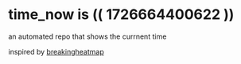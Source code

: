 # time_now is (( 1726664400622 ))

an automated repo that shows the currnent time

inspired by [breakingheatmap](https://github.com/breakingheatmap/breakingheatmap)